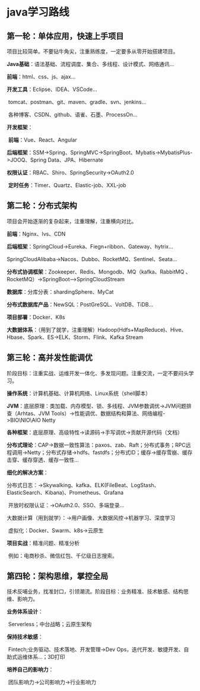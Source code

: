 # java学习路线

## 第一轮：单体应用，快速上手项目

项目比较简单。不要钻牛角尖，注重熟练度，一定要多从零开始搭建项目。

**Java基础**：语法基础、流程调度、集合、多线程、设计模式、网络通讯...

**前端**：html、css、js、ajax...

**开发工具**：Eclipse、IDEA、VSCode...

​        tomcat、postman、git、maven、gradle、svn、jenkins...

​        各种博客、CSDN、github、语雀、石墨、ProcessOn...

**开发框架**：

​     **前端**：Vue、React、Angular

​     **后端框架**：SSM->Spring、SpringMVC->SpringBoot、Mybatis->MybatisPlus->JOOQ、Spring Data、JPA、Hibernate

​     **权限认证**：RBAC、Shiro、SpringSecurity->OAuth2.0

​     **定时任务**：Timer、Quartz、Elastic-job、XXL-job

## 第二轮：分布式架构

项目会开始逐渐的复杂起来，注重理解，注重横向对比。

**前端**：Nginx、lvs、CDN

**后端框架**：SpringCloud->Eureka、Fiegn+ribbon、Gateway、hytrix...

​        SpringCloudAlibaba->Nacos、Dubbo、RocketMQ、Sentinel、Seata...

**分布式协调框架**：Zookeeper、Redis、Mongodb、MQ（kafka、RabbitMQ 、RocketMQ）->SpringBoot-->SpringCloudStream

**数据库**：分库分表：shardingSphere、MyCat

**分布式数据库产品**：NewSQL：PostGreSQL、VoltDB、TiDB...

**项目部署**：Docker、K8s

**大数据体系**：（用到了就学，注重理解）Hadoop(Hdfs+MapReduce)、Hive、Hbase、Spark、ES->ELK、Storm、Flink、Kafka Stream

## 第三轮：高并发性能调优

阶段目标：注重实战、运维开发一体化、多发现问题。注重交流，一定不要闷头学习。

**操作系统**：计算机基础、计算机网络、Linux系统（shell脚本）

**JVM**：底层原理：类加载、内存模型、锁、多线程、JVM参数调优->JVM问题排查（Arhtas、JVM Tools）->性能调优、数据结构和算法、网络编程->BIO\NIO\AIO Netty

**各种框架**：底层原理、高级特性->读源码->手写调优->贡献开源代码（文档）

**分布式理论**：CAP->数据一致性算法：paxos、zab、Raft；分布式事务；RPC远程调用->Netty；分布式存储->hdfs、fastdfs；分布式ID；缓存->缓存雪崩、缓存击穿、缓存穿透、缓存一致性...

**细化的解决方案**：

​     分布式日志：->Skywalking、kafka、ELK(FileBeat、LogStash、ElasticSearch、Kibana)、Prometheus、Grafana

​     开放时权限认证：->OAuth2.0、SSO、多端登录...

​     大数据计算（用到就学）：->用户画像、大数据风控->机器学习、深度学习

​     虚拟化：Docker、Swarm、k8s->云原生

**项目实战**：精准问题、精准分析

​     例如：电商秒杀、微信红包、千亿级日志搜索。

## 第四轮：架构思维，掌控全局

技术反哺业务，找准封口，引领潮流。阶段目标：业务精准、技术敏感、结构思维、影响力。

**业务体系设计**：

​     Serverless；中台战略；云原生架构

**保持技术敏感**：

​     Fintech;业务驱动、技术落地、开发管理->Dev Ops，迭代开发、敏捷开发、自助式运维体系...；3D打印

**培养自己的影响力**：

​     团队影响力->公司影响力->行业影响力